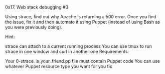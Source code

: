 0x17. Web stack debugging #3

Using strace, find out why Apache is returning a 500 error. Once you find the issue, fix it and then automate it using Puppet 
(instead of using Bash as you were previously doing).

Hint:

strace can attach to a current running process
You can use tmux to run strace in one window and curl in another one
Requirements:

Your 0-strace_is_your_friend.pp file must contain Puppet code
You can use whatever Puppet resource type you want for you fix

